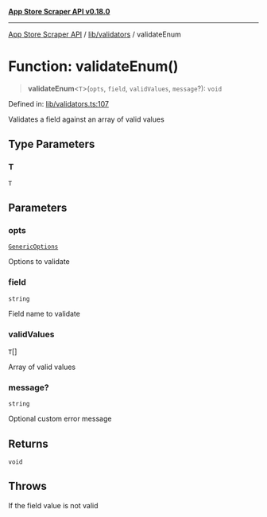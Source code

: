 [**App Store Scraper API v0.18.0**](../../../README.md)

***

[App Store Scraper API](../../../modules.md) / [lib/validators](../README.md) / validateEnum

# Function: validateEnum()

> **validateEnum**\<`T`\>(`opts`, `field`, `validValues`, `message`?): `void`

Defined in: [lib/validators.ts:107](https://github.com/facundoolano/app-store-scraper/blob/113d925388ad33c5af9077ca637c241f2bf7e574/lib/validators.ts#L107)

Validates a field against an array of valid values

## Type Parameters

### T

`T`

## Parameters

### opts

[`GenericOptions`](../interfaces/GenericOptions.md)

Options to validate

### field

`string`

Field name to validate

### validValues

`T`[]

Array of valid values

### message?

`string`

Optional custom error message

## Returns

`void`

## Throws

If the field value is not valid
